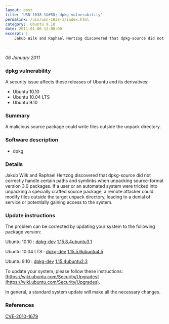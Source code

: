 ```yaml
---
layout: post
title: "USN-1038-1&#58; dpkg vulnerability"
permalink: /usn/usn-1038-1/index.html
category:  Ubuntu 9.10
date: 2011-01-06 12:00:00
excerpt: |
    Jakub Wilk and Raphael Hertzog discovered that dpkg-source did not correctly handle certain paths and symlinks when unpacking source-format version 3.0 packages. If a user or an automated system were tricked into unpacking a specially crafted source package, a remote attacker could modify files outside the target unpack directory, leading to a denial of service or potentially gaining access to the system. 
    
--- 
```

 
 

*06 January 2011*

### dpkg vulnerability

A security issue affects these releases of Ubuntu and its derivatives:

* Ubuntu 10.10
* Ubuntu 10.04 LTS
* Ubuntu 9.10

### Summary

A malicious source package could write files outside the unpack directory. 

### Software description

* dpkg 

### Details

Jakub Wilk and Raphael Hertzog discovered that dpkg-source did not correctly handle certain paths and symlinks when unpacking source-format version 3.0 packages. If a user or an automated system were tricked into unpacking a specially crafted source package, a remote attacker could modify files outside the target unpack directory, leading to a denial of service or potentially gaining access to the system. 

### Update instructions

The problem can be corrected by updating your system to the following package version:

Ubuntu 10.10
 : [dpkg-dev](https://launchpad.net/ubuntu/+source/dpkg) <span> [1.15.8.4ubuntu3.1](https://launchpad.net/ubuntu/+source/dpkg/1.15.8.4ubuntu3.1) </span> 

Ubuntu 10.04 LTS
 : [dpkg-dev](https://launchpad.net/ubuntu/+source/dpkg) <span> [1.15.5.6ubuntu4.5](https://launchpad.net/ubuntu/+source/dpkg/1.15.5.6ubuntu4.5) </span> 

Ubuntu 9.10
 : [dpkg-dev](https://launchpad.net/ubuntu/+source/dpkg) <span> [1.15.4ubuntu2.3](https://launchpad.net/ubuntu/+source/dpkg/1.15.4ubuntu2.3) </span> 

To update your system, please follow these instructions: [https://wiki.ubuntu.com/Security/Upgrades](https://wiki.ubuntu.com/Security/Upgrades).

In general, a standard system update will make all the necessary changes. 

### References

 
 [CVE-2010-1679](http://people.ubuntu.com/~ubuntu-security/cve/CVE-2010-1679)
 

